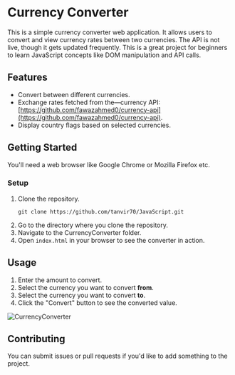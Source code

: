 # Currency Converter

This is a simple currency converter web application. It allows users to convert and view currency rates between two currencies. The API is not live, though it gets updated frequently. This is a great project for beginners to learn JavaScript concepts like DOM manipulation and API calls.

## Features

- Convert between different currencies.
- Exchange rates fetched from the—currency API: [https://github.com/fawazahmed0/currency-api](https://github.com/fawazahmed0/currency-api).
- Display country flags based on selected currencies.

## Getting Started

You'll need a web browser like Google Chrome or Mozilla Firefox etc.

### Setup

1. Clone the repository.
   ```
   git clone https://github.com/tanvir70/JavaScript.git
   ```
2. Go to the directory where you clone the repository. 
3. Navigate to the CurrencyConverter folder.
4. Open `index.html` in your browser to see the converter in action.

## Usage 

1. Enter the amount to convert.
2. Select the currency you want to convert **from**.
3. Select the currency you want to convert **to**.
4. Click the "Convert" button to see the converted value.
   
![CurrencyConverter](https://github.com/user-attachments/assets/46c9626a-fdfd-458d-bee3-1735b7ecdbfb)

## Contributing

You can submit issues or pull requests if you'd like to add something to the project.

